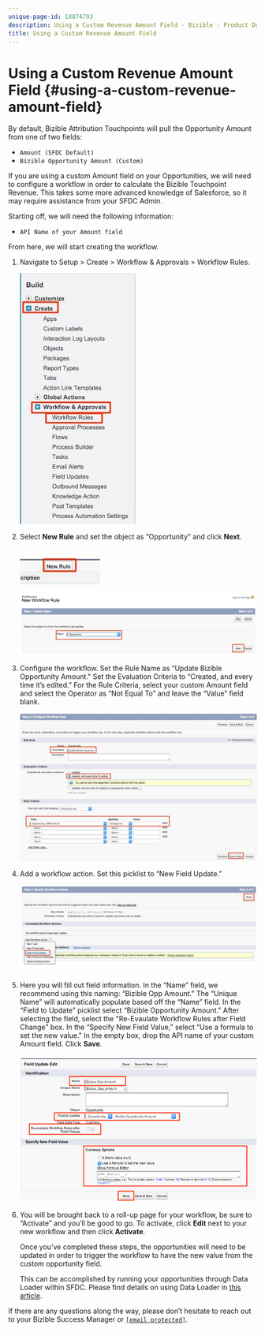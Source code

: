 ```yaml
---
unique-page-id: 18874793
description: Using a Custom Revenue Amount Field - Bizible - Product Documentation
title: Using a Custom Revenue Amount Field
---
```


# Using a Custom Revenue Amount Field {#using-a-custom-revenue-amount-field}

By default, Bizible Attribution Touchpoints will pull the Opportunity Amount from one of two fields:

* `Amount (SFDC Default)`
* `Bizible Opportunity Amount (Custom)`

If you are using a custom Amount field on your Opportunities, we will need to configure a workflow in order to calculate the Bizible Touchpoint Revenue. This takes some more advanced knowledge of Salesforce, so it may require assistance from your SFDC Admin.

Starting off, we will need the following information:

* `API Name of your Amount field`

From here, we will start creating the workflow.

1. Navigate to Setup > Create > Workflow & Approvals > Workflow Rules.

   ![](assets/1.jpg)

1. Select **New Rule** and set the object as “Opportunity” and click **Next**.

   ![](assets/2.jpg)

   ![](assets/3.jpg)

1. Configure the workflow. Set the Rule Name as “Update Bizible Opportunity Amount." Set the Evaluation Criteria to “Created, and every time it’s edited.” For the Rule Criteria, select your custom Amount field and select the Operator as “Not Equal To” and leave the “Value” field blank.

   ![](assets/4.jpg)

1. Add a workflow action. Set this picklist to “New Field Update.”

   ![](assets/5.jpg)

1. Here you will fill out field information. In the “Name” field, we recommend using this naming: “Bizible Opp Amount." The “Unique Name” will automatically populate based off the “Name” field. In the “Field to Update” picklist select “Bizible Opportunity Amount." After selecting the field, select the "Re-Evaulate Workflow Rules after Field Change" box. In the “Specify New Field Value,” select “Use a formula to set the new value." In the empty box, drop the API name of your custom Amount field. Click **Save**.

   ![](assets/6.png)

1. You will be brought back to a roll-up page for your workflow, be sure to “Activate” and you’ll be good to go. To activate, click **Edit** next to your new workflow and then click **Activate**.&nbsp;

   Once you’ve completed these steps, the opportunities will need to be updated in order to trigger the workflow to have the new value from the custom opportunity field.

   This can be accomplished by running your opportunities through Data Loader within SFDC. Please find details on using Data Loader in [this article](http://docs.marketo.com/x/kwEgAQ).

If there are any questions along the way, please don’t hesitate to reach out to your Bizible Success Manager or [`[email protected]`](http://docs.marketo.com/cdn-cgi/l/email-protection#bfcccacfcfd0cdcbffddd6c5d6ddd3da91dcd0d2).

